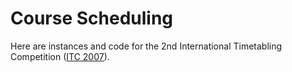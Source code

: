 # Course Scheduling

Here are instances and code for the 2nd International
Timetabling Competition ([ITC
2007](http://www.cs.qub.ac.uk/itc2007/)).
